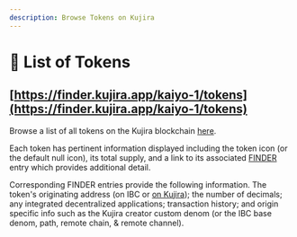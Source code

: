 ```yaml
---
description: Browse Tokens on Kujira
---
```


# 📄 List of Tokens

## [https://finder.kujira.app/kaiyo-1/tokens](https://finder.kujira.app/kaiyo-1/tokens)

Browse a list of all tokens on the Kujira blockchain [here](https://finder.kujira.app/kaiyo-1/tokens).

Each token has pertinent information displayed including the token icon (or the default null icon), its total supply, and a link to its associated [FINDER](../dapps-and-infrastructure/finder/) entry which provides additional detail.

Corresponding FINDER entries provide the following information. The token's originating address (on IBC or [on Kujira](smart-contracts/token-factory.md)); the number of decimals; any integrated decentralized applications; transaction history; and origin specific info such as the Kujira creator custom denom (or the IBC base denom, path, remote chain, & remote channel). &#x20;
